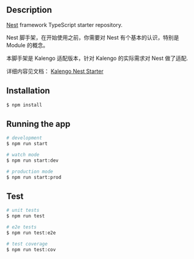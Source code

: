 ## Description

[Nest](https://github.com/nestjs/nest) framework TypeScript starter repository.

Nest 脚手架，在开始使用之前，你需要对 Nest 有个基本的认识，特别是 Module 的概念。

本脚手架是 Kalengo 适配版本，针对 Kalengo 的实际需求对 Nest 做了适配.

详细内容见文档： [Kalengo Nest Starter](https://kaolalicai.github.io/nest_doc/)

## Installation

```bash
$ npm install
```

## Running the app

```bash
# development
$ npm run start

# watch mode
$ npm run start:dev

# production mode
$ npm run start:prod
```

## Test

```bash
# unit tests
$ npm run test

# e2e tests
$ npm run test:e2e

# test coverage
$ npm run test:cov
```
